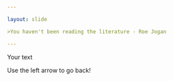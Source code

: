 ```yaml
---

layout: slide

>You haven't been reading the literature - Roe Jogan

---
```


Your text

Use the left arrow to go back!
